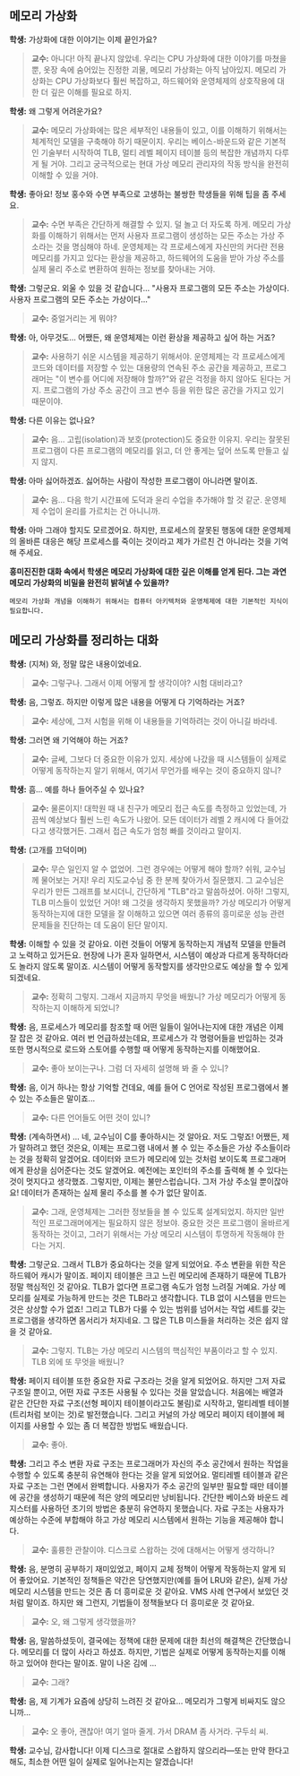 ## 메모리 가상화

**학생:** 가상화에 대한 이야기는 이제 끝인가요?

> **교수:** 아니다! 아직 끝나지 않았네. 우리는 CPU 가상화에 대한 이야기를 마쳤을 뿐, 옷장 속에 숨어있는 진정한 괴물, 메모리 가상화는 아직 남아있지. 메모리 가상화는 CPU 가상화보다 훨씬 복잡하고, 하드웨어와 운영체제의 상호작용에 대한 더 깊은 이해를 필요로 하지.

**학생:** 왜 그렇게 어려운가요?

> **교수:** 메모리 가상화에는 많은 세부적인 내용들이 있고, 이를 이해하기 위해서는 체계적인 모델을 구축해야 하기 때문이지. 우리는 베이스-바운드와 같은 기본적인 기술부터 시작하여 TLB, 멀티 레벨 페이지 테이블 등의 복잡한 개념까지 다루게 될 거야. 그리고 궁극적으로는 현대 가상 메모리 관리자의 작동 방식을 완전히 이해할 수 있을 거야.

**학생:** 좋아요! 정보 홍수와 수면 부족으로 고생하는 불쌍한 학생들을 위해 팁을 좀 주세요.

> **교수:** 수면 부족은 간단하게 해결할 수 있지. 덜 놀고 더 자도록 하게. 메모리 가상화를 이해하기 위해서는 먼저 사용자 프로그램이 생성하는 모든 주소는 가상 주소라는 것을 명심해야 하네. 운영체제는 각 프로세스에게 자신만의 커다란 전용 메모리를 가지고 있다는 환상을 제공하고, 하드웨어의 도움을 받아 가상 주소를 실제 물리 주소로 변환하여 원하는 정보를 찾아내는 거야.

**학생:** 그렇군요. 외울 수 있을 것 같습니다... "사용자 프로그램의 모든 주소는 가상이다. 사용자 프로그램의 모든 주소는 가상이다..."

> **교수:** 중얼거리는 게 뭐야?

**학생:** 아, 아무것도... 어쨌든, 왜 운영체제는 이런 환상을 제공하고 싶어 하는 거죠?

> **교수:** 사용하기 쉬운 시스템을 제공하기 위해서야. 운영체제는 각 프로세스에게 코드와 데이터를 저장할 수 있는 대용량의 연속된 주소 공간을 제공하고, 프로그래머는 "이 변수를 어디에 저장해야 할까?"와 같은 걱정을 하지 않아도 된다는 거지. 프로그램의 가상 주소 공간이 크고 변수 등을 위한 많은 공간을 가지고 있기 때문이야.

**학생:** 다른 이유는 없나요?

> **교수:** 음... 고립(isolation)과 보호(protection)도 중요한 이유지. 우리는 잘못된 프로그램이 다른 프로그램의 메모리를 읽고, 더 안 좋게는 덮어 쓰도록 만들고 싶지 않지.

**학생:** 아마 싫어하겠죠. 싫어하는 사람이 작성한 프로그램이 아니라면 말이죠.

> **교수:** 음... 다음 학기 시간표에 도덕과 윤리 수업을 추가해야 할 것 같군. 운영체제 수업이 윤리를 가르치는 건 아니니까.

**학생:** 아마 그래야 할지도 모르겠어요. 하지만, 프로세스의 잘못된 행동에 대한 운영체제의 올바른 대응은 해당 프로세스를 죽이는 것이라고 제가 가르친 건 아니라는 것을 기억해 주세요.

**흥미진진한 대화 속에서 학생은 메모리 가상화에 대한 깊은 이해를 얻게 된다. 그는 과연 메모리 가상화의 비밀을 완전히 밝혀낼 수 있을까?**

```{note}
메모리 가상화 개념을 이해하기 위해서는 컴퓨터 아키텍처와 운영체제에 대한 기본적인 지식이 필요합니다.
```

## 메모리 가상화를 정리하는 대화

**학생:** (지쳐) 와, 정말 많은 내용이었네요.

> **교수:** 그렇구나. 그래서 이제 어떻게 할 생각이야? 시험 대비라고?

**학생:** 음, 그렇죠. 하지만 이렇게 많은 내용을 어떻게 다 기억하라는 거죠?

> **교수:** 세상에, 그저 시험을 위해 이 내용들을 기억하려는 것이 아니길 바라네.

**학생:** 그러면 왜 기억해야 하는 거죠?

> **교수:** 글쎄, 그보다 더 중요한 이유가 있지. 세상에 나갔을 때 시스템들이 실제로 어떻게 동작하는지 알기 위해서, 여기서 무언가를 배우는 것이 중요하지 않니?

**학생:** 흠... 예를 하나 들어주실 수 있나요?

> **교수:** 물론이지! 대학원 때 내 친구가 메모리 접근 속도를 측정하고 있었는데, 가끔씩 예상보다 훨씬 느린 속도가 나왔어. 모든 데이터가 레벨 2 캐시에 다 들어갔다고 생각했거든. 그래서 접근 속도가 엄청 빠를 것이라고 말이지.

**학생:** (고개를 끄덕이며)

> **교수:** 무슨 일인지 알 수 없었어. 그런 경우에는 어떻게 해야 할까? 쉬워, 교수님께 물어보는 거지! 우리 지도교수님 중 한 분께 찾아가서 질문했지. 그 교수님은 우리가 만든 그래프를 보시더니, 간단하게 "TLB"라고 말씀하셨어. 아하! 그렇지, TLB 미스들이 있었던 거야! 왜 그것을 생각하지 못했을까? 가상 메모리가 어떻게 동작하는지에 대한 모델을 잘 이해하고 있으면 여러 종류의 흥미로운 성능 관련 문제들을 진단하는 데 도움이 된단 말이지.

**학생:** 이해할 수 있을 것 같아요. 이런 것들이 어떻게 동작하는지 개념적 모델을 만들려고 노력하고 있거든요. 현장에 나가 혼자 일하면서, 시스템이 예상과 다르게 동작하더라도 놀라지 않도록 말이죠. 시스템이 어떻게 동작할지를 생각만으로도 예상을 할 수 있게 되겠네요.

> **교수:** 정확히 그렇지. 그래서 지금까지 무엇을 배웠니? 가상 메모리가 어떻게 동작하는지 이해하게 되었니?

**학생:** 음, 프로세스가 메모리를 참조할 때 어떤 일들이 일어나는지에 대한 개념은 이제 잘 잡은 것 같아요. 여러 번 언급하셨는데요, 프로세스가 각 명령어들을 반입하는 것과 또한 명시적으로 로드와 스토어를 수행할 때 어떻게 동작하는지를 이해했어요.

> **교수:** 좋아 보이는구나. 그럼 더 자세히 설명해 봐 줄 수 있니?

**학생:** 음, 이거 하나는 항상 기억할 건데요, 예를 들어 C 언어로 작성된 프로그램에서 볼 수 있는 주소들은 말이죠...

> **교수:** 다른 언어들도 어떤 것이 있니?

**학생:** (계속하면서) ... 네, 교수님이 C를 좋아하시는 것 알아요. 저도 그렇죠! 어쨌든, 제가 말하려고 했던 것은요, 이제는 프로그램 내에서 볼 수 있는 주소들은 가상 주소들이라는 것을 정확히 알겠어요. 데이터와 코드가 메모리에 있는 것처럼 보이도록 프로그래머에게 환상을 심어준다는 것도 알겠어요. 예전에는 포인터의 주소를 출력해 볼 수 있다는 것이 멋지다고 생각했죠. 그렇지만, 이제는 불만스럽습니다. 그저 가상 주소일 뿐이잖아요! 데이터가 존재하는 실제 물리 주소를 볼 수가 없단 말이죠.

> **교수:** 그래, 운영체제는 그러한 정보들을 볼 수 있도록 설계되었지. 하지만 일반적인 프로그래머에게는 필요하지 않은 정보야. 중요한 것은 프로그램이 올바르게 동작하는 것이고, 그러기 위해서는 가상 메모리 시스템이 투명하게 작동해야 한다는 거지.

**학생:** 그렇군요. 그래서 TLB가 중요하다는 것을 알게 되었어요. 주소 변환을 위한 작은 하드웨어 캐시가 말이죠. 페이지 테이블은 크고 느린 메모리에 존재하기 때문에 TLB가 정말 핵심적인 것 같아요. TLB가 없다면 프로그램 속도가 엄청 느려질 거예요. 가상 메모리를 실제로 가능하게 만드는 것은 TLB라고 생각합니다. TLB 없이 시스템을 만드는 것은 상상할 수가 없죠! 그리고 TLB가 다룰 수 있는 범위를 넘어서는 작업 세트를 갖는 프로그램을 생각하면 몸서리가 처지네요. 그 많은 TLB 미스들을 처리하는 것은 쉽지 않을 것 같아요.

> **교수:** 그렇지. TLB는 가상 메모리 시스템의 핵심적인 부품이라고 할 수 있지. TLB 외에 또 무엇을 배웠니?

**학생:** 페이지 테이블 또한 중요한 자료 구조라는 것을 알게 되었어요. 하지만 그저 자료 구조일 뿐이고, 어떤 자료 구조든 사용될 수 있다는 것을 알았습니다. 처음에는 배열과 같은 간단한 자료 구조(선형 페이지 테이블이라고도 불림)로 시작하고, 멀티레벨 테이블(트리처럼 보이는 것)로 발전했습니다. 그리고 커널의 가상 메모리 페이지 테이블에 페이지를 사용할 수 있는 좀 더 복잡한 방법도 배웠습니다.

> **교수:** 좋아.

**학생:** 그리고 주소 변환 자료 구조는 프로그래머가 자신의 주소 공간에서 원하는 작업을 수행할 수 있도록 충분히 유연해야 한다는 것을 알게 되었어요. 멀티레벨 테이블과 같은 자료 구조는 그런 면에서 완벽합니다. 사용자가 주소 공간의 일부만 필요할 때만 테이블에 공간을 생성하기 때문에 적은 양의 메모리만 낭비됩니다. 간단한 베이스와 바운드 레지스터를 사용하던 초기의 방법은 충분히 유연하지 못했습니다. 자료 구조는 사용자가 예상하는 수준에 부합해야 하고 가상 메모리 시스템에서 원하는 기능을 제공해야 합니다.

> **교수:** 훌륭한 관찰이야. 디스크로 스왑하는 것에 대해서는 어떻게 생각하니?

**학생:** 음, 분명히 공부하기 재미있었고, 페이지 교체 정책이 어떻게 작동하는지 알게 되어 좋았어요. 기본적인 정책들은 약간은 당연했지만(예를 들어 LRU와 같은), 실제 가상 메모리 시스템을 만드는 것은 좀 더 흥미로운 것 같아요. VMS 사례 연구에서 보았던 것처럼 말이죠. 하지만 왜 그런지, 기법들이 정책들보다 더 흥미로운 것 같아요.

> **교수:** 오, 왜 그렇게 생각했을까?

**학생:** 음, 말씀하셨듯이, 결국에는 정책에 대한 문제에 대한 최선의 해결책은 간단했습니다. 메모리를 더 많이 사라고 하셨죠. 하지만, 기법은 실제로 어떻게 동작하는지를 이해하고 있어야 한다는 말이죠. 말이 나온 김에 ...

> **교수:** 그래?

**학생:** 음, 제 기계가 요즘에 상당히 느려진 것 같아요... 메모리가 그렇게 비싸지도 않으니까...

> **교수:** 오 좋아, 괜찮아! 여기 얼마 줄게. 가서 DRAM 좀 사거라. 구두쇠 씨.

**학생:** 교수님, 감사합니다! 이제 디스크로 절대로 스왑하지 않으리라—또는 만약 한다고 해도, 최소한 어떤 일이 실제로 일어나는지는 알겠습니다!

